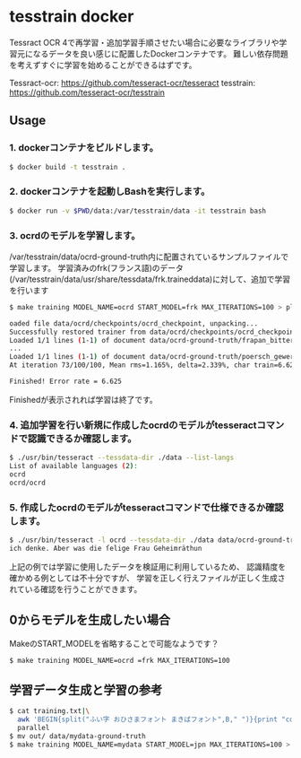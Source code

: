 tesstrain docker
===

Tessract OCR 4で再学習・追加学習手順させたい場合に必要なライブラリや学習元になるデータを良い感じに配置したDockerコンテナです。
難しい依存問題を考えずすぐに学習を始めることができるはずです。

Tessract-ocr: https://github.com/tesseract-ocr/tesseract
tesstrain: https://github.com/tesseract-ocr/tesstrain

## Usage

### 1. dockerコンテナをビルドします。
```bash
$ docker build -t tesstrain .
```

### 2. dockerコンテナを起動しBashを実行します。
```bash
$ docker run -v $PWD/data:/var/tesstrain/data -it tesstrain bash
```

### 3. ocrdのモデルを学習します。
/var/tesstrain/data/ocrd-ground-truth内に配置されているサンプルファイルで学習します。
学習済みのfrk(フランス語)のデータ(/var/tesstrain/data/usr/share/tessdata/frk.traineddata)に対して、追加で学習を行います

```bash
$ make training MODEL_NAME=ocrd START_MODEL=frk MAX_ITERATIONS=100 > plot/ocrd.log

oaded file data/ocrd/checkpoints/ocrd_checkpoint, unpacking...
Successfully restored trainer from data/ocrd/checkpoints/ocrd_checkpoint
Loaded 1/1 lines (1-1) of document data/ocrd-ground-truth/frapan_bittersuess_1891_0103_007.lstmf
...
Loaded 1/1 lines (1-1) of document data/ocrd-ground-truth/poersch_gewerkschaftsbewegung_1897_0020_021.lstmf
At iteration 73/100/100, Mean rms=1.165%, delta=2.339%, char train=6.625%, word train=17.285%, skip ratio=0%,  wrote checkpoint.

Finished! Error rate = 6.625
```
Finishedが表示されれば学習は終了です。

### 4. 追加学習を行い新規に作成したocrdのモデルがtesseractコマンドで認識できるか確認します。

```bash
$ ./usr/bin/tesseract --tessdata-dir ./data --list-langs
List of available languages (2):
ocrd
ocrd/ocrd
```

### 5. 作成したocrdのモデルがtesseractコマンドで仕様できるか確認します。

```bash
$ ./usr/bin/tesseract -l ocrd --tessdata-dir ./data data/ocrd-ground-truth/alexis_ruhe01_1852_0018_022.tif stdout 2>/dev/null
ich denke. Aber was die ſelige Frau Geheimräthun
```

上記の例では学習に使用したデータを検証用に利用しているため、
認識精度を確かめる例としては不十分ですが、
学習を正しく行えファイルが正しく生成されている確認を行うことができます。

## 0からモデルを生成したい場合

MakeのSTART_MODELを省略することで可能なようです？
```
$ make training MODEL_NAME=ocrd =frk MAX_ITERATIONS=100
```

## 学習データ生成と学習の参考

```bash
$ cat training.txt|\
  awk 'BEGIN{split("ふい字 おひさまフォント まきばフォント",B," ")}{print "convert -font $(fc-match --format=%{file} "A""B[NR%3+1]A") -pointsize 36 label:"A$0A" out/"NR".png"}' A="'"|\
  parallel
$ mv out/ data/mydata-ground-truth
$ make training MODEL_NAME=mydata START_MODEL=jpn MAX_ITERATIONS=100 > plot/mydata.log
```

